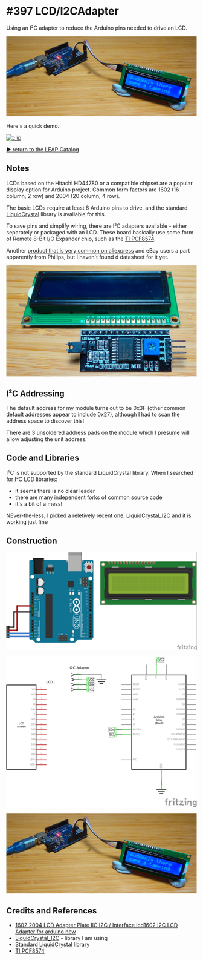 # #397 LCD/I2CAdapter

Using an I²C adapter to reduce the Arduino pins needed to drive an LCD.

![Build](./assets/I2CAdapter_build.jpg?raw=true)

Here's a quick demo..

[![clip](http://img.youtube.com/vi/video_id/0.jpg)](http://www.youtube.com/watch?v=video_id)

[:arrow_forward: return to the LEAP Catalog](https://leap.tardate.com)

## Notes

LCDs based on the Hitachi HD44780 or a compatible chipset are a popular display option for Arduino project.
Common form factors are 1602 (16 column, 2 row) and 2004 (20 column, 4 row).

The basic LCDs require at least 6 Arduino pins to drive,
and the standard [LiquidCrystal](https://www.arduino.cc/en/Reference/LiquidCrystal) library is available for this.


To save pins and simplify wiring, there are I²C adapters available - either separately or packaged with an LCD.
These board basically use some form of Remote 8-Bit I/O Expander chip, such as the
[TI PCF8574](http://www.ti.com/product/PCF8574).

Another [product that is very common on aliexpress](https://www.aliexpress.com/item/5pcs-1602-2004-LCD-Adapter-Plate-IIC-I2C-Interface-lcd1602-I2C-LCD-Adapter-for-arduino-new/32656254948.html) and eBay users a part apparently from Philips, but I haven't found d datasheet for it yet.


![module](./assets/module.jpg?raw=true)

## I²C Addressing

The default address for my module turns out to be 0x3F (other common default addresses appear to include 0x27),
although I had to scan the address space to discover this!

There are 3 unsoldered address pads on the module which I presume will allow adjusting the unit address.



## Code and Libraries

I²C is not supported by the standard LiquidCrystal library.
When I searched for I²C LCD libraries:

* it seems there is no clear leader
* there are many independent forks of common source code
* it's a bit of a mess!

NEver-the-less, I picked a reletively recent one:
[LiquidCrystal_I2C](https://github.com/marcoschwartz/LiquidCrystal_I2C)
and it is working just fine


## Construction

![Breadboard](./assets/I2CAdapter_bb.jpg?raw=true)

![Schematic](./assets/I2CAdapter_schematic.jpg?raw=true)

![Build](./assets/I2CAdapter_build.jpg?raw=true)

## Credits and References
* [1602 2004 LCD Adapter Plate IIC I2C / Interface lcd1602 I2C LCD Adapter for arduino new  ](https://www.aliexpress.com/item/5pcs-1602-2004-LCD-Adapter-Plate-IIC-I2C-Interface-lcd1602-I2C-LCD-Adapter-for-arduino-new/32656254948.html)
* [LiquidCrystal_I2C](https://github.com/marcoschwartz/LiquidCrystal_I2C) - library I am using
* Standard [LiquidCrystal](https://www.arduino.cc/en/Reference/LiquidCrystal) library
* [TI PCF8574](http://www.ti.com/product/PCF8574)

